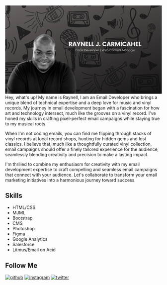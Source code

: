 ![](https://github.com/RaynellJamal/RaynellJamal/blob/main/banner.png)
Hey, what's up! My name is Raynell, I am an Email Developer who brings a unique blend of technical expertise and a deep love for music and vinyl records. My journey in email development began with a fascination for how art and technology intersect, much like the grooves on a vinyl record. I've honed my skills in crafting pixel-perfect email campaigns while staying true to my musical roots.

When I'm not coding emails, you can find me flipping through stacks of vinyl records at local record shops, hunting for hidden gems and lost classics. I believe that, much like a thoughtfully curated vinyl collection, email campaigns should offer a finely tailored experience for the audience, seamlessly blending creativity and precision to make a lasting impact.

I'm thrilled to combine my enthusiasm for creativity with my email development expertise to craft compelling and seamless email campaigns that connect with your audience. Let's collaborate to transform your email marketing initiatives into a harmonious journey toward success.





## Skills
* HTML/CSS
* MJML
* Bootstrap
* CMS
* Photoshop
* Figma
* Google Analytics
* Salesforce
* Litmus/Email on Acid


## Follow Me
[<img src='https://cdn.jsdelivr.net/npm/simple-icons@3.0.1/icons/github.svg' alt='github' height='40'>](https://github.com/RaynellJamal)  [<img src='https://cdn.jsdelivr.net/npm/simple-icons@3.0.1/icons/instagram.svg' alt='instagram' height='40'>](https://www.instagram.com/Raynell.dev/)  [<img src='https://cdn.jsdelivr.net/npm/simple-icons@3.0.1/icons/twitter.svg' alt='twitter' height='40'>](https://twitter.com/RaynellJamal)
